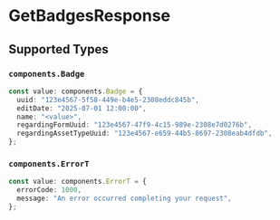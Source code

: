 # GetBadgesResponse


## Supported Types

### `components.Badge`

```typescript
const value: components.Badge = {
  uuid: "123e4567-5f58-449e-b4e5-2308eddc845b",
  editDate: "2025-07-01 12:00:00",
  name: "<value>",
  regardingFormUuid: "123e4567-47f9-4c15-989e-2308e7d0276b",
  regardingAssetTypeUuid: "123e4567-e659-44b5-8697-2308eab4dfdb",
};
```

### `components.ErrorT`

```typescript
const value: components.ErrorT = {
  errorCode: 1000,
  message: "An error occurred completing your request",
};
```

